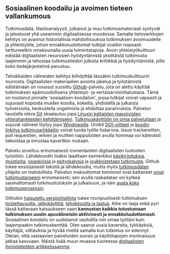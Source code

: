 ## Sosiaalinen koodailu ja avoimen tieteen vallankumous

Tutkimusdata, tilastoanalyysit, julkaisut ja muu tutkimusmateriaali
syntyvät ja jalostuvat yhä useammin digitaalisessa muodossa. Samalla
tietoverkkojen kehitys on avannut historiallisia mahdollisuuksia
tutkimuksen avoimuudelle ja yhteistyölle, johon ennakkoluulottomat
tutkijat ovatkin nopeasti tarttuneetkin omaksumalla uusia
toimintatapoja. Avoin yhteistyökulttuuri edistää digitaalisten
resurssien hyödyntämistä yksittäistä tutkimusta laajemmin ja tehostaa
tutkimustiedon julkista kritiikkiä ja hyödyntämistä, jolle koko
tiedejärjestelmä perustuu.

Tehokkaiden välineiden kehitys kiihdyttää tässäkin tutkimuskulttuurin
murrosta. Digitaalisten materiaalien avointa jakelua ja
työstämistä edistämään on noussut suosittu
[Github](https://github.com)-palvelu, jota on alettu käyttää
tutkimuksen epämuodollisena yhteistyö- ja
vertaisarviointialustana. Tämä on nostanut pinnalle 'sosiaalisen
koodailun', jossa tutkijat voivat vapaasti ja sujuvasti kopioida
muiden koodia, kokeilla, yhdistellä ja julkaista työversioita,
keskustella ongelmista ja ehdottaa parannuksia. Palvelun taustalla
oleva [Git](http://git.or.cz) skaalautuu
jopa [Linuxin kaltaisten massiivisten yhteishankkeiden
kehittämiseen](https://www.youtube.com/watch?v=4XpnKHJAok8). [Tutkimuskäyttöön
on omia
palveluitaan](https://github.com/blog/1840-improving-github-for-science)
ja sujuvat välineet löytyy jopa
[Windowsille](https://windows.github.com). Uniikit
[DOI-viitteet](https://guides.github.com/activities/citable-code) ja
[koodin linkitys
tutkimusartikkeliin](https://medium.com/@samim/gitxiv-collaborative-open-computer-science-e5fea734cd45)
voivat tuoda työlle lisäarvoa. Issue trackereitten, pull requestien,
wikien ja muitten nappuloiden avulla hommaa voi kätevästi talkoistaa
ja innostaa kaveritkin mukaan.

Palvelu soveltuu erinomaisesti monenlaisten digitaalisten tuotosten
työstöön. Lähdekoodin lisäksi laaditaan esimerkiksi
[käsikirjoituksia](http://bayesfactor.blogspot.fi/2015/08/on-radical-manuscript-openness.html),
[muistioita](https://github.com/okffi-science/2014-tietopyynto-lisenssimaksut),
[opaskirjoja](http://lincolnmullen.com/projects/dh-r/index.html) ja
[esityskalvoja](https://github.com/okffi-science) ja [joukkoistetaan
tutkimusta](http://nmrlipids.blogspot.nl). Github tukee ensisijaisesti
tekstiä ja lähdekoodia, mutta myös
[tutkimusdatan](https://git-lfs.github.com) ylläpito on
mahdollista. Palvelun maksuttomat toiminnot ovat kattaneet [omat
tutkimustarpeeni](https://github.com/antagomir) erinomaisesti; sen
avulla raakadatan voi kytkeä saumattomasti tutkimustuloksiin ja
julkaisuun, ja näin [avata koko
tutkimusprosessin](http://www.sciencemag.org/content/336/6078/159.short).

Githubin [hajautettu
versionhallinta](http://www.scfbm.org/content/8/1/7) tukee
monipuolisesti tutkimuksen [toistettavuutta,
jatkokäyttöä](http://www.pubmedcentral.nih.gov/articlerender.fcgi?artid=3383002&tool=pmcentrez&rendertype=abstract),
[tehokkuutta ja
laatua](http://journals.plos.org/plosmedicine/article?id=10.1371/journal.pmed.1001747). Aihe
on laaja enkä pyri tässä kattavaan katsaukseen vaan **kannustan
kaikkia tutustumaan tutkimuksen uusiin apuvälineisiin aktiivisesti ja
ennakkoluulottomasti**. Sosiaalinen koodailu on uudistanut vauhdilla
niin omaa työtäni kuin laajempaakin tutkimuskenttää. Olen saanut uusia
kavereita, tykkäyksiä, käyttäjiä, viittauksia ja hyvää mieltä samalla
kun tutkimus on edennyt. Oletan, että vastaavien palveluiden suosio ja
käyttötapojen moninaisuus jatkaa kasvuaan. Näistä lisää muun muassa
tuoreessa [digitaalisten ihmistieteitten
artikkelissamme](http://www.ennenjanyt.net/2015/08/aatehistoria-ja-digitaalisten-aineistojen-mahdollisuudet).















